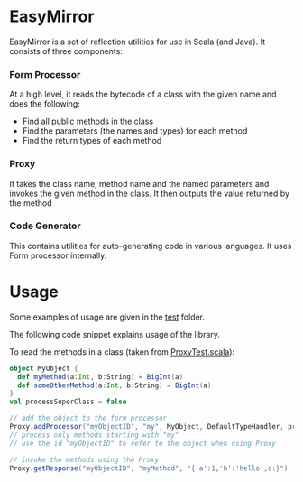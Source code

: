 # EasyMirror
EasyMirror is a set of reflection utilities for use in Scala (and Java). It consists of three components: 
### Form Processor
At a high level, it reads the bytecode of a class with the given name and does the following:
- Find all public methods in the class
- Find the parameters (the names and types) for each method
- Find the return types of each method

### Proxy
It takes the class name, method name and the named parameters and invokes the given method in the class. It then outputs the value returned by the method

### Code Generator 
This contains utilities for auto-generating code in various languages. It uses Form processor internally.

# Usage
Some examples of usage are given in the [test](https://github.com/scalahub/EasyMirror/tree/master/src/test/scala/org/sh/reflect "test") folder.
 
The following code snippet explains usage of the library.

To read the methods in a class (taken from [ProxyTest.scala](https://github.com/scalahub/EasyMirror/blob/master/src/test/scala/org/sh/reflect/test/ProxyTest.scala "ProxyTest.scala")):

```scala
object MyObject {
  def myMethod(a:Int, b:String) = BigInt(a)
  def someOtherMethod(a:Int, b:String) = BigInt(a)
}
val processSuperClass = false

// add the object to the form processor
Proxy.addProcessor("myObjectID", "my", MyObject, DefaultTypeHandler, processSuperClass)
// process only methods starting with "my"
// use the id "myObjectID" to refer to the object when using Proxy

// invoke the methods using the Proxy
Proxy.getResponse("myObjectID", "myMethod", "{'a':1,'b':'hello',c:}")
